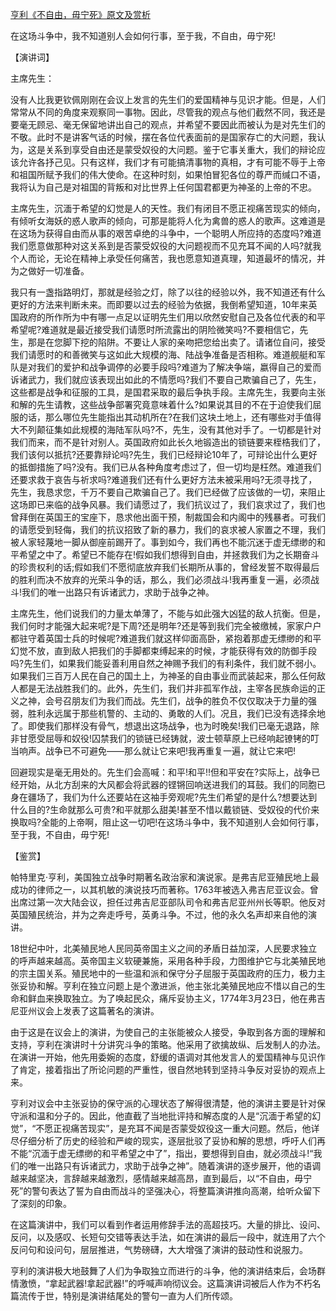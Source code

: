 [亨利《不自由，毋宁死》原文及赏析](https://www.vrrw.net/wx/14806.html)

在这场斗争中，我不知道别人会如何行事，至于我，不自由，毋宁死!

【演讲词】

主席先生：

没有人比我更钦佩刚刚在会议上发言的先生们的爱国精神与见识才能。但是，人们常常从不同的角度来观察同一事物。因此，尽管我的观点与他们截然不同，我还是要毫无顾忌、毫无保留地讲出自己的观点，并希望不要因此而被认为是对先生们的不敬。此时不是讲客气话的时候，摆在各位代表面前的是国家存亡的大问题，我认为，这是关系到享受自由还是蒙受奴役的大问题。鉴于它事关重大，我们的辩论应该允许各抒己见。只有这样，我们才有可能搞清事物的真相，才有可能不辱于上帝和祖国所赋予我们的伟大使命。在这种时刻，如果怕冒犯各位的尊严而缄口不语，我将认为自己是对祖国的背叛和对比世界上任何国君都更为神圣的上帝的不忠。

主席先生，沉湎于希望的幻觉是人的天性。我们有闭目不愿正视痛苦现实的倾向，有倾听女海妖的惑人歌声的倾向，可那是能将人化为禽兽的惑人的歌声。这难道是在这场为获得自由而从事的艰苦卓绝的斗争中，一个聪明人所应持的态度吗?难道我们愿意做那种对这关系到是否蒙受奴役的大问题视而不见充耳不闻的人吗?就我个人而论，无论在精神上承受任何痛苦，我也愿意知道真理，知道最坏的情况，并为之做好一切准备。

我只有一盏指路明灯，那就是经验之灯，除了以往的经验以外，我不知道还有什么更好的方法来判断未来。而即要以过去的经验为依据，我倒希望知道，10年来英国政府的所作所为中有哪一点足以证明先生们用以欣然安慰自己及各位代表的和平希望呢?难道就是最近接受我们请愿时所流露出的阴险微笑吗?不要相信它，先生，那是在您脚下挖的陷阱。不要让人家的亲吻把您给出卖了。请诸位自问，接受我们请愿时的和善微笑与这如此大规模的海、陆战争准备是否相称。难道舰艇和军队是对我们的爱护和战争调停的必要手段吗?难道为了解决争端，嬴得自己的爱而诉诸武力，我们就应该表现出如此的不情愿吗?我们不要自己欺骗自己了，先生，这些都是战争和征服的工具，是国君采取的最后争执手段。主席先生，我要向主张和解的先生请教，这些战争部署究竟意味着什么?如果说其目的不在于迫使我们屈服的话，那么哪位先生能指出其动机所在?在我们这块土地上，还有哪些对手值得大不列颠征集如此规模的海陆军队吗?不，先生，没有其他对手了。一切都是针对我们而来，而不是针对别人。英国政府如此长久地锻造出的锁链要来桎梏我们了，我们该何以抵抗?还要靠辩论吗?先生，我们已经辩论10年了，可辩论出什么更好的抵御措施了吗?没有。我们已从各种角度考虑过了，但一切均是枉然。难道我们还要求救于哀告与祈求吗?难道我们还有什么更好方法未被采用吗?无须寻找了，先生，我恳求您，千万不要自己欺骗自己了。我们已经做了应该做的一切，来阻止这场即已来临的战争风暴。我们请愿过了，我们抗议过了，我们哀求过了，我们也曾拜倒在英国王的宝座下，恳求他出面干预，制裁国会和内阁中的残暴者。可我们的请愿受到轻侮，我们的抗议招致了新的暴力，我们的哀求被人家置之不理，我们被人家轻蔑地一脚从御座前踢开了。事到如今，我们再也不能沉迷于虚无缥缈的和平希望之中了。希望已不能存在!假如我们想得到自由，并拯救我们为之长期奋斗的珍贵权利的话;假如我们不愿彻底放弃我们长期所从事的，曾经发誓不取得最后的胜利而决不放弃的光荣斗争的话，那么，我们必须战斗!我再重复一遍，必须战斗!我们的唯一出路只有诉诸武力，求助于战争之神。

主席先生，他们说我们的力量太单薄了，不能与如此强大凶猛的敌人抗衡。但是，我们何时才能强大起来呢?是下周?还是明年?还是等到我们完全被缴械，家家户户都驻守着英国士兵的时候呢?难道我们就这样仰面高卧，紧抱着那虚无缥缈的和平幻觉不放，直到敌人把我们的手脚都束缚起来的时候，才能获得有效的防御手段吗?先生们，如果我们能妥善利用自然之神赐予我们的有利条件，我们就不弱小。如果我们三百万人民在自己的国土上，为神圣的自由事业而武装起来，那么任何敌人都是无法战胜我们的。此外，先生们，我们并非孤军作战，主宰各民族命运的正义之神，会号召朋友们为我们而战。先生们，战争的胜负不仅仅取决于力量的强弱，胜利永远属于那些机警的、主动的、勇敢的人们。况且，我们已没有选择余地了。即使我们那样没有骨气，想退出这场战争，也为时晚矣!我们已毫无退路，除非甘愿受屈辱和奴役!囚禁我们的锁链已经铸就，波士顿草原上已经响起镣铐的叮当响声。战争已不可避免——那么就让它来吧!我再重复一遍，就让它来吧!

回避现实是毫无用处的。先生们会高喊：和平!和平!!但和平安在?实际上，战争已经开始，从北方刮来的大风都会将武器的铿锵回响送进我们的耳鼓。我们的同胞已身在疆场了，我们为什么还要站在这袖手旁观呢?先生们希望的是什么?想要达到什么目的?生命就那么可贵?和平就那么甜美!甚至不惜以戴锁链、受奴役的代价来换取吗?全能的上帝啊，阻止这一切吧!在这场斗争中，我不知道别人会如何行事，至于我，不自由，毋宁死!



【鉴赏】

帕特里克·亨利，美国独立战争时期著名政治家和演说家。是弗吉尼亚殖民地上最成功的律师之一，以其机敏的演说技巧而著称。1763年被选入弗吉尼亚议会。曾出席过第一次大陆会议，担任过弗吉尼亚部队司令和弗吉尼亚州州长等职。他反对英国殖民统治，并为之奔走呼号，英勇斗争。不过，他的永久名声却来自他的演讲。

18世纪中叶，北美殖民地人民同英帝国主义之间的矛盾日益加深，人民要求独立的呼声越来越高。英帝国主义软硬兼施，采用各种手段，力图维护它与北美殖民地的宗主国关系。殖民地中的一些温和派和保守分子屈服于英国政府的压力，极力主张妥协和解。亨利在独立问题上是个激进派，他主张北美殖民地应不惜以自己的生命和鲜血来换取独立。为了唤起民众，痛斥妥协主义，1774年3月23日，他在弗吉尼亚州议会上发表了这篇著名的演讲。

由于这是在议会上的演讲，为使自己的主张能被众人接受，争取到各方面的理解和支持，亨利在演讲时十分讲究斗争的策略。他采用了欲擒故纵、后发制人的办法。在演讲一开始，他先用委婉的态度，舒缓的语调对其他发言人的爱国精神与见识作了肯定，接着指出了所论问题的严重性，很自然地转到坚持斗争反对妥协的观点上来。

亨利对议会中主张妥协的保守派的心理状态了解得很清楚，他的演讲主要是针对保守派和温和分子的。因此，他直截了当地批评持和解态度的人是“沉湎于希望的幻觉”，“不愿正视痛苦现实”，是充耳不闻是否蒙受奴役这一重大问题。然后，他详尽仔细分析了历史的经验和严峻的现实，逐层批驳了妥协和解的思想，呼吁人们再不能“沉湎于虚无缥缈的和平希望之中了”，指出，要想得到自由，就必须战斗!“我们的唯一出路只有诉诸武力，求助于战争之神”。随着演讲的逐步展开，他的语调越来越坚决，言辞越来越激烈，感情越来越高昂，直到最后，以“不自由，毋宁死”的警句表达了誓为自由而战斗的坚强决心，将整篇演讲推向高潮，给听众留下了深刻的印象。

在这篇演讲中，我们可以看到作者运用修辞手法的高超技巧。大量的排比、设问、反问，以及感叹、长短句交错等表达手法，如在演讲的最后一段中，就连用了六个反问句和设问句，层层推进，气势磅礴，大大增强了演讲的鼓动性和说服力。

亨利的演讲极大地鼓舞了人们为争取独立而进行的斗争，他的演讲结束后，会场群情激愤，“拿起武器!拿起武器!”的呼喊声响彻议会。这篇演讲词被后人作为不朽名篇流传于世，特别是演讲结尾处的警句一直为人们所传颂。

